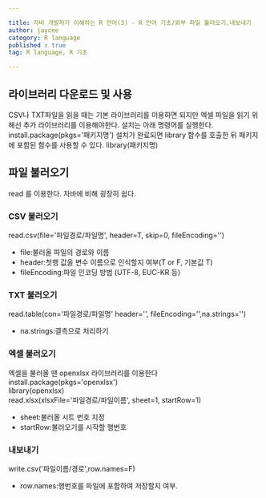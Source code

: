 ```yaml
---

title: 자바 개발자가 이해하는 R 언어(3) - R 언어 기초/외부 파일 불러오기,내보내기
author: jaycee
category: R language
published : true
tag: R language, R 기초

---
```


## 라이브러리 다운로드 및 사용
CSV나 TXT파일을 읽을 때는 기본 라이브러리를 이용하면 되지만 엑셀 파일을 읽기 위해선 추가 라이브러리를 이용해야한다.
설치는 아래 명령어를 실행한다.
install.package(pkgs='패키지명')
설치가 완료되면 library 함수를 호출한 뒤 패키지에 포함된 함수를 사용할 수 있다.
library(패키지명)

## 파일 불러오기
read 를 이용한다. 자바에 비해 굉장히 쉽다.

### CSV 불러오기
read.csv(file='파일경로/파일명', header=T, skip=0, fileEncoding='')
- file:불러올 파일의 경로와 이름
- header:첫행 값을 변수 이름으로 인식할지 여부(T or F, 기본값 T)
- fileEncoding:파일 인코딩 방법 (UTF-8, EUC-KR 등)

### TXT 불러오기
read.table(con='파일경로/파일명' header='', fileEncoding='',na.strings='')
- na.strings:결측으로 처리하기

### 엑셀 불러오기
엑셀을 불러올 땐 openxlsx 라이브러리를 이용한다  
install.package(pkgs='openxlsx')  
library(openxlsx)  
read.xlsx(xlsxFile='파일경로/파일이름', sheet=1, startRow=1)
- sheet:불러올 시트 번호 지정
- startRow:불러오기를 시작할 행번호

### 내보내기
write.csv('파일이름/경로',row.names=F)
- row.names:행번호를 파일에 포함하여 저장할지 여부.
